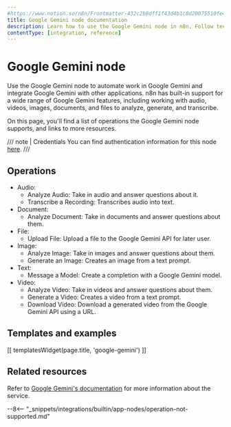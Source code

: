 ```yaml
---
#https://www.notion.so/n8n/Frontmatter-432c2b8dff1f43d4b1c8d20075510fe4
title: Google Gemini node documentation
description: Learn how to use the Google Gemini node in n8n. Follow technical documentation to integrate Google Gemini node into your workflows.
contentType: [integration, reference]
---
```


# Google Gemini node

Use the Google Gemini node to automate work in Google Gemini and integrate Google Gemini with other applications. n8n has built-in support for a wide range of Google Gemini features, including working with audio, videos, images, documents, and files to analyze, generate, and transcribe.

On this page, you'll find a list of operations the Google Gemini node supports, and links to more resources.

///  note  | Credentials
You can find authentication information for this node [here](/integrations/builtin/credentials/googleai.md).
///


## Operations

* Audio:
	* Analyze Audio: Take in audio and answer questions about it.
	* Transcribe a Recording: Transcribes audio into text.
* Document:
	* Analyze Document: Take in documents and answer questions about them.
* File:
	* Upload File: Upload a file to the Google Gemini API for later user.
* Image:
	* Analyze Image: Take in images and answer questions about them.
	* Generate an Image: Creates an image from a text prompt.
* Text:
	* Message a Model: Create a completion with a Google Gemini model.
* Video:
	* Analyze Video: Take in videos and answer questions about them.
	* Generate a Video: Creates a video from a text prompt.
	* Download Video: Download a generated video from the Google Gemini API using a URL.

## Templates and examples

<!-- see https://www.notion.so/n8n/Pull-in-templates-for-the-integrations-pages-37c716837b804d30a33b47475f6e3780 -->
[[ templatesWidget(page.title, 'google-gemini') ]]

## Related resources

<!-- add a link to the service's documentation. This should usually go direct to the API docs -->
Refer to [Google Gemini's documentation](https://ai.google.dev/gemini-api/docs) for more information about the service.

--8<-- "_snippets/integrations/builtin/app-nodes/operation-not-supported.md"
